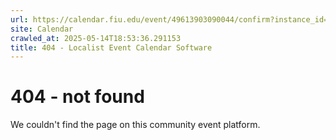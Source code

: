 ```yaml
---
url: https://calendar.fiu.edu/event/49613903090044/confirm?instance_id=49613903093117&return=https%3A%2F%2Fcalendar.fiu.edu%2Fcalendar%3Fevent_types%255B%255D%3D36918157286658
site: Calendar
crawled_at: 2025-05-14T18:53:36.291153
title: 404 - Localist Event Calendar Software
---
```


# 404 - not found
We couldn't find the page on this community event platform.
